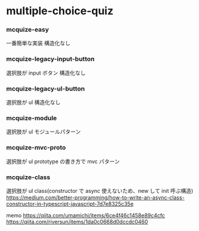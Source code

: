 # multiple-choice-quiz

### mcquize-easy

一番簡単な実装
構造化なし

### mcquize-legacy-input-button

選択肢が input ボタン
構造化なし

### mcquize-legacy-ul-button

選択肢が ul
構造化なし

### mcquize-module

選択肢が ul
モジュールパターン

### mcquize-mvc-proto

選択肢が ul
prototype の書き方で mvc パターン

### mcquize-class

選択肢が ul
class(constructor で async 使えないため、new して init 呼ぶ構造)
https://medium.com/better-programming/how-to-write-an-async-class-constructor-in-typescript-javascript-7d7e8325c35e

memo
https://qiita.com/umamichi/items/6ce4f46c1458e89c4cfc
https://qiita.com/riversun/items/1da0c0668d0dccdc0460
